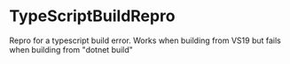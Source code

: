 # TypeScriptBuildRepro
Repro for a typescript build error. Works when building from VS19 but fails when building from "dotnet build"
